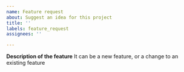 ```yaml
---
name: Feature request
about: Suggest an idea for this project
title: ''
labels: feature_request
assignees: ''

---
```


**Description of the feature**
It can be a new feature, or a change to an existing feature
